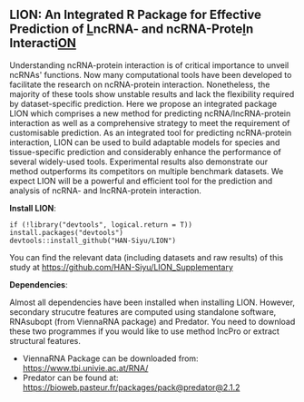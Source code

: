 ## LION: An Integrated R Package for Effective Prediction of <ins>L</ins>ncRNA- and ncRNA-Prote<ins>I</ins>n Interacti<ins>ON</ins>

Understanding ncRNA-protein interaction is of critical importance to unveil ncRNAs' functions. Now many computational tools have been developed to facilitate the research on ncRNA-protein interaction. Nonetheless, the majority of these tools show unstable results and lack the flexibility required by dataset-specific prediction. Here we propose an integrated package LION which comprises a new method for predicting ncRNA/lncRNA-protein interaction as well as a comprehensive strategy to meet the requirement of customisable prediction. As an integrated tool for predicting ncRNA-protein interaction, LION can be used to build adaptable models for species and tissue-specific prediction and considerably enhance the performance of several widely-used tools. Experimental results also demonstrate our method outperforms its competitors on multiple benchmark datasets. We expect LION will be a powerful and efficient tool for the prediction and analysis of ncRNA- and lncRNA-protein interaction.

**Install LION**:

```
if (!library("devtools", logical.return = T)) install.packages("devtools")
devtools::install_github("HAN-Siyu/LION")
```
You can find the relevant data (including datasets and raw results) of this study at https://github.com/HAN-Siyu/LION_Supplementary

**Dependencies**:

Almost all dependencies have been installed when installing LION. However, secondary strucutre features are computed using standalone software, RNAsubopt (from ViennaRNA package) and Predator. You need to download these two programmes if you would like to use method lncPro or extract structural features.

* ViennaRNA Package can be downloaded from: https://www.tbi.univie.ac.at/RNA/
* Predator can be found at: https://bioweb.pasteur.fr/packages/pack@predator@2.1.2
